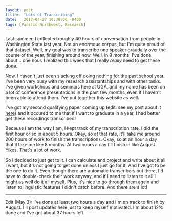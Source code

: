 ```yaml
---
layout: post
title:  "Lots of Transcribing"
date:   2017-04-27 10:30:00 -0400
tags: [Pacific Northwest, Research]
---
```


Last summer, I collected roughly 40 hours of conversation from people in Washington State last year. Not an enormous corpus, but I'm quite proud of that dataset. Well, my goal was to transcribe one speaker graudally over the course of the year, finishing around now. Well, in 9 months, I've done about… one hour. I realized this week that I really *really* need to get these done.

Now, I haven't just been slacking off doing nothing for the past school year. I've been very busy with my research assistantships and with other tasks. I've given workshops and seminars here at UGA, and my name has been on a lot of conference presentations in the past few months, even if I haven't been able to attend them. I've put together this website as well. 

I've got my second qualifying paper coming up (edit: see my post about it <a href="/blog/admission-to-candidacy">here</a>) and it occured to me that if I want to graduate in a year, I had better get these recordings transcribed! 

Because I am the way I am, I kept track of my transcription rate. I did the first hour or so in about 5 hours. Okay, so at that rate, it'll take me around 200 hours of work to finish the transcriptions. Okay, so at an hour a day that'll take me like 8 months. At *two* hours a day I'll finish in like August. Yikes. That's a lot of work. 

So I decided to just get to it. I can calculate and project and write about it all I want, but it's not going to get done unless I just go for it. And I've got to be the one to do it. Even though there are automatic transcribers out there, I'd have to double-check their work anyway, and if I need to listen to it all I might as well do it all myself. Plus, it's nice to go through them again and listen to linguistic features I didn't catch before. And there are a lot!

-----

Edit (May 3): I've done at least two hours a day and I'm on track to finish by August. I'll post updates here just to keep myself motivated. I'm about 12% done and I've got about 37 hours left. 
